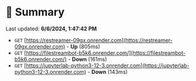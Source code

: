 # 📖 Summary
Last updated: **6/6/2024, 1:47:42 PM**

- `GET` [https://restreamer-09gx.onrender.com](https://restreamer-09gx.onrender.com) - **Up** (805ms)
- `GET` [https://filestreambot-b5k6.onrender.com/](https://filestreambot-b5k6.onrender.com/) - **Down** (161ms)
- `GET` [https://jupyterlab-python3-12-3.onrender.com](https://jupyterlab-python3-12-3.onrender.com) - **Down** (143ms)
